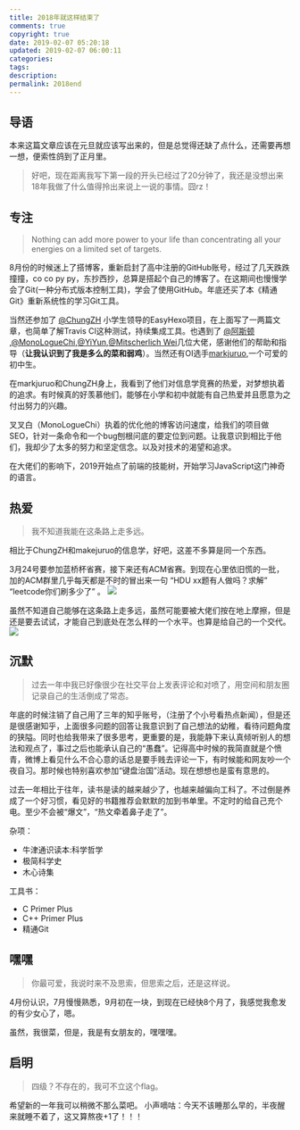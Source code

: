 ```yaml
---
title: 2018年就这样结束了
comments: true
copyright: true
date: 2019-02-07 05:20:18
updated: 2019-02-07 06:00:11
categories: 
tags: 
description:
permalink: 2018end
---
```

## 导语
本来这篇文章应该在元旦就应该写出来的，但是总觉得还缺了点什么，还需要再想一想，便索性鸽到了正月里。

<!-- more -->
> 好吧，现在距离我写下第一段的开头已经过了20分钟了，我还是没想出来18年我做了什么值得拎出来说上一说的事情。囧rz！

## 专注
>Nothing can add more power to your life than concentrating all your energies on a limited set of targets.

8月份的时候迷上了搭博客，重新启封了高中注册的GitHub账号，经过了几天跌跌撞撞，co co py py，东抄西抄，总算是搭起个自己的博客了。在这期间也慢慢学会了Git(一种分布式版本控制工具)，学会了使用GitHub。年底还买了本《精通Git》重新系统性的学习Git工具。

当然还参加了 [@ChungZH](https://chungzh.cn/) 小学生领导的EasyHexo项目，在上面写了一两篇文章，也简单了解Travis CI这种测试，持续集成工具。也遇到了 [@阿斯顿](https://asdfv1929.github.io/) ,[@MonoLogueChi](https://www.xxwhite.com/),[@YiYun](https://yi-yun.github.io/),[@Mitscherlich Wei](https://mitscherlich.me/)几位大佬，感谢他们的帮助和指导（**让我认识到了我是多么的菜和弱鸡**）。当然还有OI选手[markjuruo](https://markjuruo.github.io/),一个可爱的初中生。

在markjuruo和ChungZH身上，我看到了他们对信息学竞赛的热爱，对梦想执着的追求。有时候真的好羡慕他们，能够在小学和初中就能有自己热爱并且愿意为之付出努力的兴趣。

叉叉白（MonoLogueChi）执着的优化他的博客访问速度，给我们的项目做SEO，针对一条命令和一个bug刨根问底的要定位到问题。让我意识到相比于他们，我却少了太多的努力和坚定信念。以及对技术的渴望和追求。

在大佬们的影响下，2019开始点了前端的技能树，开始学习JavaScript这门神奇的语言。
## 热爱
>我不知道我能在这条路上走多远。

相比于ChungZH和makejuruo的信息学，好吧，这差不多算是同一个东西。

3月24号要参加蓝桥杯省赛，接下来还有ACM省赛。到现在心里依旧慌的一批，加的ACM群里几乎每天都是不时的冒出来一句 “HDU xx题有人做吗？求解” “leetcode你们刷多少了” 。
![](0.webp)

虽然不知道自己能够在这条路上走多远，虽然可能要被大佬们按在地上摩擦，但是还是要去试试，才能自己到底处在怎么样的一个水平。也算是给自己的一个交代。
![](1.webp)

## 沉默
> 过去一年中我已好像很少在社交平台上发表评论和对喷了，用空间和朋友圈记录自己的生活倒成了常态。

年底的时候注销了自己用了三年的知乎账号，（注册了个小号看热点新闻），但是还是很感谢知乎，上面很多问题的回答让我意识到了自己想法的幼稚，看待问题角度的狭隘。同时也给我带来了很多思考，更重要的是，我能静下来认真倾听别人的想法和观点了，事过之后也能承认自己的“愚蠢”。记得高中时候的我简直就是个愤青，微博上看见什么不合心意的话总是要手贱去评论一下，有时候能和网友吵一个夜自习。那时候也特别喜欢参加“键盘治国”活动。现在想想也是蛮有意思的。

过去一年相比于往年，读书是读的越来越少了，也越来越偏向工科了。不过倒是养成了一个好习惯，看见好的书籍推荐会默默的加到书单里。不定时的给自己充个电。至少不会被“爆文”，“热文牵着鼻子走了”。

杂项：
- 牛津通识读本:科学哲学
- 极简科学史
- 木心诗集
 
工具书：
- C Primer Plus
- C++ Primer Plus
- 精通Git
  
## 嘿嘿
>你最可爱，我说时来不及思索，但思索之后，还是这样说。

4月份认识，7月慢慢熟悉，9月初在一块，到现在已经快8个月了，我感觉我愈发的有少女心了，嗯。

虽然，我很菜，但是，我是有女朋友的，嘿嘿嘿。

## 启明
>四级？不存在的，我可不立这个flag。

希望新的一年我可以稍微不那么菜吧。
小声嘀咕：今天不该睡那么早的，半夜醒来就睡不着了，这又算熬夜+1了！！！
